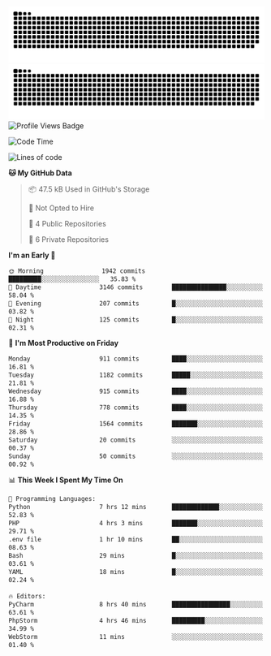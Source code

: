 <img src="https://github.com/nielsbaggerman/nielsbaggerman/blob/output/github-contribution-grid-snake.svg#gh-light-mode-only" alt="GitHub Snake Light">
<img src="https://github.com/nielsbaggerman/nielsbaggerman/blob/output/github-contribution-grid-snake-dark.svg#gh-dark-mode-only" alt="GitHub Snake Dark">
<img src="https://komarev.com/ghpvc/?username=nielsbaggerman&amp;label=Profile+Views" alt="Profile Views Badge" />

<!--START_SECTION:waka-->
![Code Time](http://img.shields.io/badge/Code%20Time-2%2C171%20hrs%2046%20mins-blue)

![Lines of code](https://img.shields.io/badge/From%20Hello%20World%20I%27ve%20Written-7.7%20million%20lines%20of%20code-blue)

**🐱 My GitHub Data** 

> 📦 47.5 kB Used in GitHub's Storage 
 > 
> 🚫 Not Opted to Hire
 > 
> 📜 4 Public Repositories 
 > 
> 🔑 6 Private Repositories 
 > 
**I'm an Early 🐤** 

```text
🌞 Morning                1942 commits        █████████░░░░░░░░░░░░░░░░   35.83 % 
🌆 Daytime                3146 commits        ███████████████░░░░░░░░░░   58.04 % 
🌃 Evening                207 commits         █░░░░░░░░░░░░░░░░░░░░░░░░   03.82 % 
🌙 Night                  125 commits         █░░░░░░░░░░░░░░░░░░░░░░░░   02.31 % 
```
📅 **I'm Most Productive on Friday** 

```text
Monday                   911 commits         ████░░░░░░░░░░░░░░░░░░░░░   16.81 % 
Tuesday                  1182 commits        █████░░░░░░░░░░░░░░░░░░░░   21.81 % 
Wednesday                915 commits         ████░░░░░░░░░░░░░░░░░░░░░   16.88 % 
Thursday                 778 commits         ████░░░░░░░░░░░░░░░░░░░░░   14.35 % 
Friday                   1564 commits        ███████░░░░░░░░░░░░░░░░░░   28.86 % 
Saturday                 20 commits          ░░░░░░░░░░░░░░░░░░░░░░░░░   00.37 % 
Sunday                   50 commits          ░░░░░░░░░░░░░░░░░░░░░░░░░   00.92 % 
```


📊 **This Week I Spent My Time On** 

```text
💬 Programming Languages: 
Python                   7 hrs 12 mins       █████████████░░░░░░░░░░░░   52.83 % 
PHP                      4 hrs 3 mins        ███████░░░░░░░░░░░░░░░░░░   29.71 % 
.env file                1 hr 10 mins        ██░░░░░░░░░░░░░░░░░░░░░░░   08.63 % 
Bash                     29 mins             █░░░░░░░░░░░░░░░░░░░░░░░░   03.61 % 
YAML                     18 mins             █░░░░░░░░░░░░░░░░░░░░░░░░   02.24 % 

🔥 Editors: 
PyCharm                  8 hrs 40 mins       ████████████████░░░░░░░░░   63.61 % 
PhpStorm                 4 hrs 46 mins       █████████░░░░░░░░░░░░░░░░   34.99 % 
WebStorm                 11 mins             ░░░░░░░░░░░░░░░░░░░░░░░░░   01.40 % 
```


<!--END_SECTION:waka-->
